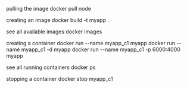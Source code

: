 pulling the image
    docker pull node

creating an image
    docker build -t myapp .

see all available images
    docker images

creating a container
    docker run --name myapp_c1 myapp
    docker run --name myapp_c1 -d myapp
    docker run --name myapp_c1 -p 6000:4000 myapp

see all running containers
    docker ps

stopping a container
    docker stop myapp_c1



    